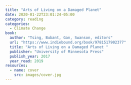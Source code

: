 ```yaml
---
title: "Arts of Living on a Damaged Planet"
date: 2020-01-22T23:01:24-05:00
category: reading
categories:
  - Climate Change
book:
  author: "Tsing, Bubant, Gan, Swanson, editors"
  url: "https://www.indiebound.org/book/9781517902377"
  title: "Arts of Living on a Damaged Planet "
  publisher: "University of Minnesota Press"
  publish_year: 2017
  year_read: 2019
resources:
  - name: cover
    src: images/cover.jpg
---
```


